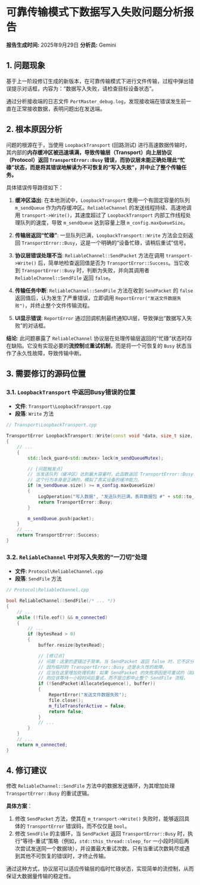 # 可靠传输模式下数据写入失败问题分析报告

**报告生成时间:** 2025年9月29日
**分析员:** Gemini

## 1. 问题现象

基于上一阶段修订生成的新版本，在可靠传输模式下进行文件传输，过程中弹出错误提示对话框，内容为：“数据写入失败，请检查目标设备状态”。

通过分析接收端的日志文件 `PortMaster_debug.log`，发现接收端在错误发生前一直在正常接收数据，表明问题出在发送端。

## 2. 根本原因分析

问题的根源在于，当使用 `LoopbackTransport` (回路测试) 进行高速数据传输时，其内部的**内存缓冲区被迅速填满，导致传输层（Transport）向上层协议（Protocol）返回 `TransportError::Busy` 错误，而协议层未能正确处理此“忙碌”状态，而是将其错误地解读为不可恢复的“写入失败”，并中止了整个传输任务。**

具体错误传导路径如下：

1.  **缓冲区溢出**: 在本地测试中，`LoopbackTransport` 使用一个有固定容量的队列 `m_sendQueue` 作为内存缓冲区。`ReliableChannel` 的发送线程持续、高速地调用 `transport->Write()`，其速度超过了 `LoopbackTransport` 内部工作线程处理队列的速度，导致 `m_sendQueue` 达到容量上限 `m_config.maxQueueSize`。

2.  **传输层返回“忙碌”**: 一旦队列已满，`LoopbackTransport::Write` 方法会立刻返回 `TransportError::Busy`，这是一个明确的“设备忙碌，请稍后重试”信号。

3.  **协议层错误处理不当**: `ReliableChannel::SendPacket` 方法在调用 `transport->Write()` 后，简单地检查返回值是否为 `TransportError::Success`。当它收到 `TransportError::Busy` 时，判断为失败，并向其调用者 `ReliableChannel::SendFile` 返回 `false`。

4.  **传输任务中断**: `ReliableChannel::SendFile` 方法在收到 `SendPacket` 的 `false` 返回值后，认为发生了严重错误，立即调用 `ReportError("发送文件数据失败")`，并终止整个文件传输流程。

5.  **UI显示错误**: `ReportError` 通过回调机制最终通知UI层，导致弹出“数据写入失败”的对话框。

**结论**: 此问题暴露了 `ReliableChannel` 协议层在处理传输层返回的“忙碌”状态时存在缺陷。它没有实现必要的**流控制**或**重试机制**，而是将一个可恢复的 `Busy` 状态当作了永久性故障，导致传输中断。

## 3. 需要修订的源码位置

### 3.1. `LoopbackTransport` 中返回Busy错误的位置

*   **文件**: `Transport\LoopbackTransport.cpp`
*   **段落**: `Write` 方法

```cpp
// Transport\LoopbackTransport.cpp

TransportError LoopbackTransport::Write(const void *data, size_t size, size_t *written)
{
    // ...
    {
        std::lock_guard<std::mutex> lock(m_sendQueueMutex);

        // [问题触发点]
        // 当发送队列（缓冲区）达到最大容量时，此函数返回 TransportError::Busy。
        // 这个行为本身是正确的，模拟了真实设备的缓冲能力。
        if (m_sendQueue.size() >= m_config.maxQueueSize)
        {
            LogOperation("写入数据", "发送队列已满，丢弃数据包 #" + std::to_string(sequenceId));
            return TransportError::Busy;
        }

        m_sendQueue.push(packet);
    }
    // ...
    return TransportError::Success;
}
```

### 3.2. `ReliableChannel` 中对写入失败的“一刀切”处理

*   **文件**: `Protocol\ReliableChannel.cpp`
*   **段落**: `SendFile` 方法

```cpp
// Protocol\ReliableChannel.cpp

bool ReliableChannel::SendFile(/* ... */)
{
    // ...
    while (!file.eof() && m_connected)
    {
        // ...
        if (bytesRead > 0)
        {
            buffer.resize(bytesRead);

            // [修订点]
            // 问题：这里的逻辑过于简单。当 SendPacket 返回 false 时，它不区分是
            // 因为临时的 TransportError::Busy 还是永久性的故障。
            // 应当在这里增加处理机制：如果 SendPacket 的失败原因是可重试的（如Busy），
            // 则应该等待一小段时间后重试，而不是立即中止整个 SendFile 流程。
            if (!SendPacket(AllocateSequence(), buffer))
            {
                ReportError("发送文件数据失败");
                file.close();
                m_fileTransferActive = false;
                return false;
            }
            // ...
        }
    }
    // ...
    return m_connected;
}
```

## 4. 修订建议

修改 `ReliableChannel::SendFile` 方法中的数据发送循环，为其增加处理 `TransportError::Busy` 的重试逻辑。

**具体方案**：
1.  修改 `SendPacket` 方法，使其在 `m_transport->Write()` 失败时，能够返回具体的 `TransportError` 错误码，而不仅仅是 `bool`。
2.  修改 `SendFile` 的主循环，当 `SendPacket` 返回 `TransportError::Busy` 时，执行“等待-重试”策略（例如，`std::this_thread::sleep_for` 一小段时间后再次尝试发送同一个数据块），并设置最大重试次数。只有当重试次数耗尽或遇到其他不可恢复的错误时，才终止传输。

通过这种方式，协议层可以适应传输层的临时忙碌状态，实现简单的流控制，从而保证大数据量传输的稳定性。
